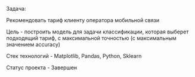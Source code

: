 Задача:

Рекомендовать тариф клиенту оператора мобильной связи

Цель - построить модель для задачи классификации, которая выберет подходящий тариф, с максимальной точностью (с максимальным значением accuracy)

Стек технологий - Matplotlib, Pandas, Python, Sklearn

Статус проекта - Завершен
